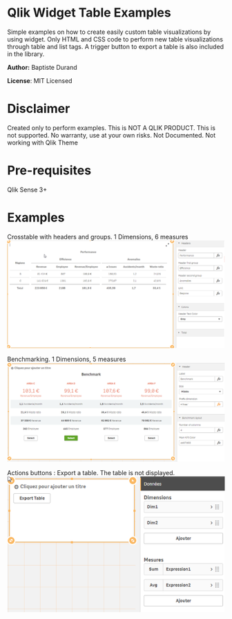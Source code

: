 # Qlik Widget Table Examples

Simple examples on how to create easily custom table visualizations by using widget.
Only HTML and CSS code to perform new table visualizations through table and list tags.
A trigger button to export a table is also included in the library.

**Author:** Baptiste Durand

**License**: MIT Licensed  

# Disclaimer

Created only to perform examples.
This is NOT A QLIK PRODUCT. This is not supported.
No warranty, use at your own risks.
Not Documented.
Not working with Qlik Theme

# Pre-requisites

Qlik Sense 3+


# Examples

Crosstable with headers and groups. 1 Dimensions, 6 measures
![Table Qlik Widget](WidgetTable.png)


Benchmarking. 1 Dimensions, 5 measures
![Benchmark Qlik Widget](Benchmark.png)

Actions buttons :
Export a table.
The table is not displayed.
![Export Data](Export.png)
